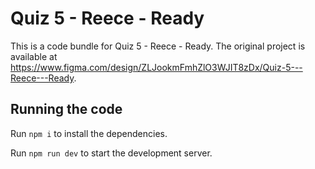 
  # Quiz 5 - Reece - Ready

  This is a code bundle for Quiz 5 - Reece - Ready. The original project is available at https://www.figma.com/design/ZLJookmFmhZlO3WJIT8zDx/Quiz-5---Reece---Ready.

  ## Running the code

  Run `npm i` to install the dependencies.

  Run `npm run dev` to start the development server.
  